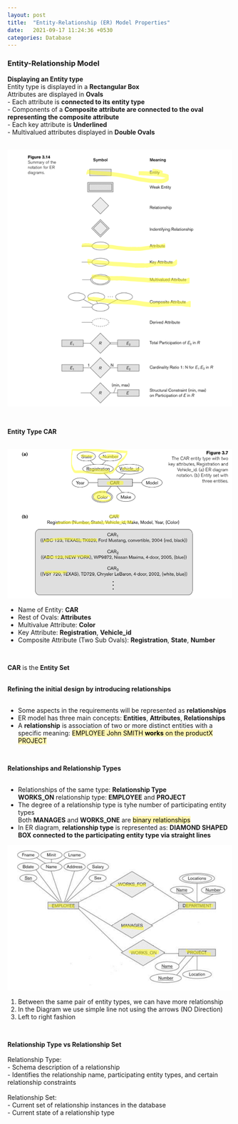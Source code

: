 ```yaml
---
layout: post
title:  "Entity-Relationship (ER) Model Properties"
date:   2021-09-17 11:24:36 +0530
categories: Database
---
```


### **Entity-Relationship Model** <br/>


**Displaying an Entity type** <br/>
Entity type is displayed in a **Rectangular Box**<br/>
Attributes are displayed in **Ovals** <br/> 
    - Each attribute is **connected to its entity type** <br/>
    - Components of a **Composite attribute are connected to the oval representing the composite attribute** <br/>
    - Each key attribute is **Underlined** <br/>
    - Multivalued attributes displayed in **Double Ovals** <br/>
<br/>

![Image Alt MemoryLayout](/assets/entity.png) <br/>

<br/>

**Entity Type CAR** <br/>
<br/>

![Image Alt MemoryLayout](/assets/entity1.png) <br/>

- Name of Entity: **CAR** <br/>
- Rest of Ovals: **Attributes** <br/>
- Multivalue Attribute: **Color** <br/>
- Key Attribute: **Registration**, **Vehicle_id** <br/>
- Composite Attribute (Two Sub Ovals): **Registration**, **State**, **Number** <br/>
<br/>

**CAR** is the **Entity Set** <br/>
<br/>

**Refining the initial design by introducing relationships** <br/>
<br/>

- Some aspects in the requirements will be represented as **relationships** <br/>
- ER model has three main concepts: **Entities**, **Attributes**, **Relationships** <br/>
- A **relationship** is association of two or more distinct entities with a specific meaning: <mark style='background-color: #fff5b1'>EMPLOYEE John SMITH **works** on the productX PROJECT</mark> <br/>
<br/>

**Relationships and Relationship Types** <br/>
<br/>

- Relationships of the same type: **Relationship Type** <br/>
**WORKS_ON** relationship type: **EMPLOYEE** and **PROJECT** <br/>
- The degree of a relationship type is tyhe number of participating entity types <br/>
Both **MANAGES** and **WORKS_ONE** are <mark style='background-color: #fff5b1'> binary relationships </marks> <br/>
- In ER diagram, **relationship type** is represented as: **DIAMOND SHAPED BOX connected to the participating entity type via straight lines** <br/>

![Image Alt MemoryLayout](/assets/entity2.png) <br/>
1. Between the same pair of entity types, we can have more relationship <br/>
2. In the Diagram we use simple line not using the arrows (NO Direction)<br/>
3. Left to right fashion <br/>

<br/>

**Relationship Type vs Relationship Set** <br/>
<br/>
Relationship Type: <br/>
    - Schema description of a relationship <br/>
    - Identifies the relationship name, participating entity types, and certain relationship constraints  <br/>
<br/>
Relationship Set: <br/>
    - Current set of relationship instances in the database <br/>
    - Current state of a relationship type <br/>
